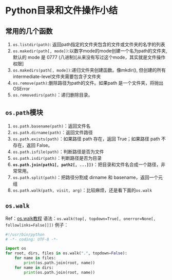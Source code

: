 # Python目录和文件操作小结
## 常用的几个函数
1. `os.listdir(path)`: 返回path指定的文件夹包含的文件或文件夹的名字的列表
2. `os.makedir(path[, mode])`:以数字mode的mode创建一个名为path的文件夹,默认的 mode 是 0777 (八进制)[从来没有写过这个mode，其实就是文件操作权限]
3. `os.makedirs(path[, mode])`:递归文件夹创建函数。像mkdir(), 但创建的所有intermediate-level文件夹需要包含子文件夹
4. `os.remove(path)`:删除路径为path的文件。如果path 是一个文件夹，将抛出OSError
5. `os.removedirs(path)`：递归删除目录。
## `os.path`模块
1. `os.path.basename(path)`：返回文件名
2. `os.path.dirname(path)`：返回文件路径
3. `os.path.exists(path)`：如果路径 path 存在，返回 True；如果路径 path 不存在，返回 False。
4. `os.path.isfile(path)`：判断路径是否为文件
5. `os.path.isdir(path)`：判断路径是否为目录
6. **`os.path.join(path1[, path2[, ...]])`**：把目录和文件名合成一个路径，非常常用。
7. `os.path.split(path)`：把路径分割成 dirname 和 basename，返回一个元组
8. `os.path.walk(path, visit, arg)`：比较麻烦，还是看下面的`os.walk`

## `os.walk`
Ref：[os.walk教程](http://www.runoob.com/python/os-walk.html)
语法：`os.walk(top[, topdown=True[, onerror=None[, followlinks=False]]])`
例子：
```python
#!/usr/bin/python
# -*- coding: UTF-8 -*-

import os
for root, dirs, files in os.walk(".", topdown=False):
    for name in files:
        print(os.path.join(root, name))
    for name in dirs:
        print(os.path.join(root, name))
```
